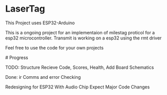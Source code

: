 # LaserTag
<p>This Project uses ESP32-Arduino</p>
<p>This is a ongoing project for an implementaion of milestag proticol for a esp32 microcontroller. Transmit is working on a esp32 using the rmt driver</p>

<p>Feel free to use the code for your own projects</p>
# Progress
<p>TODO: Structure Recieve Code, Scores, Health, Add Board Schematics</p>
<p>Done: ir Comms and error Checking</p>
<p>Redesigning for ESP32 With Audio Chip Expect Major Code Changes</p>
